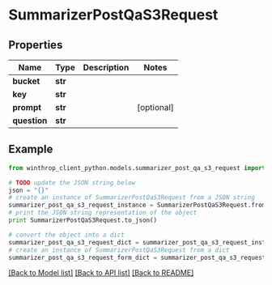 # SummarizerPostQaS3Request


## Properties

Name | Type | Description | Notes
------------ | ------------- | ------------- | -------------
**bucket** | **str** |  | 
**key** | **str** |  | 
**prompt** | **str** |  | [optional] 
**question** | **str** |  | 

## Example

```python
from winthrop_client_python.models.summarizer_post_qa_s3_request import SummarizerPostQaS3Request

# TODO update the JSON string below
json = "{}"
# create an instance of SummarizerPostQaS3Request from a JSON string
summarizer_post_qa_s3_request_instance = SummarizerPostQaS3Request.from_json(json)
# print the JSON string representation of the object
print SummarizerPostQaS3Request.to_json()

# convert the object into a dict
summarizer_post_qa_s3_request_dict = summarizer_post_qa_s3_request_instance.to_dict()
# create an instance of SummarizerPostQaS3Request from a dict
summarizer_post_qa_s3_request_form_dict = summarizer_post_qa_s3_request.from_dict(summarizer_post_qa_s3_request_dict)
```
[[Back to Model list]](../README.md#documentation-for-models) [[Back to API list]](../README.md#documentation-for-api-endpoints) [[Back to README]](../README.md)


